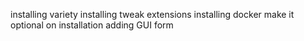 installing variety
installing tweak extensions
installing docker
make it optional on installation
adding GUI form